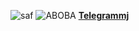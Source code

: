 ![saf](https://ahahachahahahahahaah.github.io/saf/Screenshot_20250303_092936_ibisPaint%20X.jpg)
![ABOBA](https://cdn-icons-png.flaticon.com/128/5968/5968804.png) [**Telegrammj**](https://t.me/SAFcraft)
